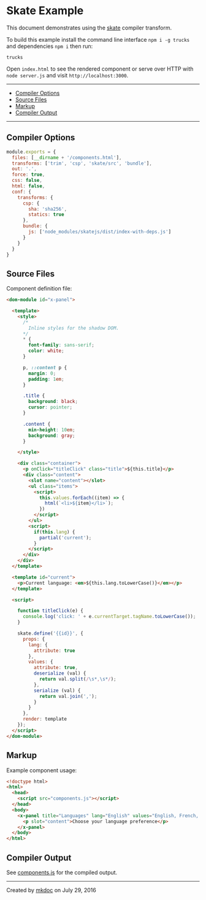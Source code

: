 # Skate Example

This document demonstrates using the [skate][] compiler transform.

To build this example install the command line interface `npm i -g trucks` and dependencies `npm i` then run:

```shell
trucks
```

Open `index.html` to see the rendered component or serve over HTTP with `node server.js` and visit `http://localhost:3000`.

---

- [Compiler Options](#compiler-options)
- [Source Files](#source-files)
- [Markup](#markup)
- [Compiler Output](#compiler-output)

---

## Compiler Options

```javascript
module.exports = {
  files: [__dirname + '/components.html'],
  transforms: ['trim', 'csp', 'skate/src', 'bundle'],
  out: '.',
  force: true,
  css: false,
  html: false,
  conf: {
    transforms: {
      csp: {
        sha: 'sha256',
        statics: true 
      },
      bundle: {
        js: ['node_modules/skatejs/dist/index-with-deps.js']
      }
    }
  }
}
```

## Source Files

Component definition file:

```html
<dom-module id="x-panel">

  <template>
    <style>
      /*
        Inline styles for the shadow DOM.
      */
      * {
        font-family: sans-serif;
        color: white;
      }

      p, ::content p {
        margin: 0; 
        padding: 1em;
      }

      .title {
        background: black;
        cursor: pointer;
      }

      .content {
        min-height: 10em;
        background: gray;
      }

    </style>

    <div class="container">
      <p onClick="titleClick" class="title">${this.title}</p>
      <div class="content">
        <slot name="content"></slot>
        <ul class="items">
          <script>
            this.values.forEach((item) => {
              html(`<li>${item}</li>`); 
            })
          </script>
        </ul>
        <script>
          if(this.lang) {
            partial('current');
          }
        </script>
      </div>
    </div>
  </template>

  <template id="current">
    <p>Current language: <em>${this.lang.toLowerCase()}</em></p> 
  </template>

  <script>

    function titleClick(e) {
      console.log('click: ' + e.currentTarget.tagName.toLowerCase());
    }

    skate.define('{{id}}', {
      props: {
        lang: {
          attribute: true 
        },
        values: {
          attribute: true,
          deserialize (val) {
            return val.split(/\s*,\s*/);
          },
          serialize (val) {
            return val.join(',');
          }
        }
      },
      render: template
    });
  </script>
</dom-module>
```

## Markup

Example component usage:

```html
<!doctype html>
<html>
  <head>
    <script src="components.js"></script>
  </head>
  <body>
    <x-panel title="Languages" lang="English" values="English, French, Spanish">
      <p slot="content">Choose your language preference</p> 
    </x-panel>
  </body>
</html>
```

## Compiler Output

See [components.js](components.js) for the compiled output.

---

Created by [mkdoc](https://github.com/mkdoc/mkdoc) on July 29, 2016

[trucks]: https://github.com/tmpfs/trucks
[trucks-cli]: https://github.com/tmpfs/trucks/blob/master/packages/trucks-cli
[skatejs]: https://github.com/skatejs/skatejs
[webcomponents]: https://github.com/w3c/webcomponents
[shadow-dom]: https://w3c.github.io/webcomponents/spec/shadow/
[custom-elements]: https://www.w3.org/TR/custom-elements/
[html-imports]: https://w3c.github.io/webcomponents/spec/imports/
[html-templates]: https://html.spec.whatwg.org/multipage/scripting.html#the-template-element
[polymer]: https://www.polymer-project.org/1.0/
[react]: https://facebook.github.io/react/
[react-webcomponents]: https://github.com/facebook/react/issues/5052
[react-integration]: https://github.com/skatejs/react-integration
[mozilla-webcomponents]: https://hacks.mozilla.org/2014/12/mozilla-and-web-components/
[csp]: http://content-security-policy.com/
[npm]: https://www.npmjs.com/
[postcss]: https://github.com/postcss/postcss
[mkdoc]: https://github.com/mkdoc/mkdoc
[mkapi]: https://github.com/mkdoc/mkapi
[mkparse]: https://github.com/mkdoc/mkparse
[jshint]: http://jshint.com
[jscs]: http://jscs.info
[sources]: https://github.com/tmpfs/trucks/blob/master/packages/plugin-sources
[load]: https://github.com/tmpfs/trucks/blob/master/packages/plugin-load
[parse]: https://github.com/tmpfs/trucks/blob/master/packages/plugin-parse
[transform]: https://github.com/tmpfs/trucks/blob/master/packages/plugin-transform
[generate]: https://github.com/tmpfs/trucks/blob/master/packages/plugin-generate
[write]: https://github.com/tmpfs/trucks/blob/master/packages/plugin-write
[transform-csp]: https://github.com/tmpfs/trucks/blob/master/packages/transform-csp
[bundle]: https://github.com/tmpfs/trucks/blob/master/packages/transform-bundle
[skate]: https://github.com/tmpfs/trucks/blob/master/packages/transform-skate
[stylus]: https://github.com/tmpfs/trucks/blob/master/packages/transform-stylus
[less]: https://github.com/tmpfs/trucks/blob/master/packages/transform-less
[sass]: https://github.com/tmpfs/trucks/blob/master/packages/transform-sass
[trim]: https://github.com/tmpfs/trucks/blob/master/packages/transform-trim
[tree]: https://github.com/tmpfs/trucks/blob/master/packages/transform-tree
[style-extract]: https://github.com/tmpfs/trucks/blob/master/packages/transform-style-extract
[style-inject]: https://github.com/tmpfs/trucks/blob/master/packages/transform-style-inject
[resolver-core]: https://github.com/tmpfs/trucks/blob/master/packages/resolver-core
[resolver-file]: https://github.com/tmpfs/trucks/blob/master/packages/resolver-file
[resolver-http]: https://github.com/tmpfs/trucks/blob/master/packages/resolver-http
[resolver-npm]: https://github.com/tmpfs/trucks/blob/master/packages/resolver-npm
[less-css]: http://lesscss.org/
[sass-css]: http://sass-lang.com/
[stylus-css]: http://stylus-lang.com/
[node-sass]: https://github.com/sass/node-sass
[archy]: https://github.com/substack/node-archy


